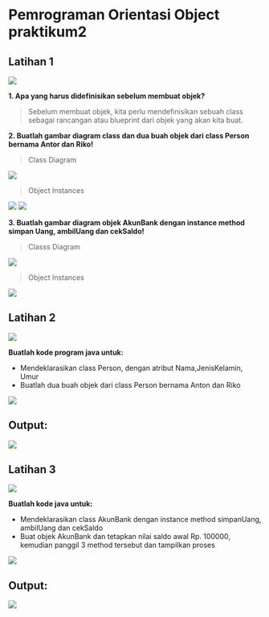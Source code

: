 # Pemrograman Orientasi Object praktikum2

## Latihan 1
![](screenshot/soal1.png)

**1. Apa yang harus didefinisikan sebelum membuat objek?**

  > Sebelum membuat objek, kita perlu mendefinisikan sebuah class sebagai rancangan atau blueprint dari objek yang akan kita buat.

**2. Buatlah gambar diagram class dan dua buah objek dari class Person bernama Antor dan Riko!**

  > Class Diagram

  ![](screenshot/person.png)

  > Object Instances

  ![](screenshot/antor.png)
  ![](screenshot/riko.png)

**3. Buatlah gambar diagram objek AkunBank dengan instance method simpan Uang, ambilUang dan cekSaldo!**
  > Classs Diagram

  ![](screenshot/akunbank.png)

  > Object Instances

  ![](screenshot/akunbankpengguna.png)

## Latihan 2
![](screenshot/soal2.png)

**Buatlah kode program java untuk:**

- Mendeklarasikan class Person, dengan atribut Nama,JenisKelamin, Umur
- Buatlah dua buah objek dari class Person bernama Anton dan Riko

![](screenshot/codeperson.png)

## Output:
![](screenshot/outputperson.png)

## Latihan 3
![](screenshot/soal3.png)

**Buatlah kode java untuk:**

- Mendeklarasikan class AkunBank dengan instance method simpanUang, ambilUang dan cekSaldo
- Buat objek AkunBank dan tetapkan nilai saldo awal Rp. 100000, kemudian panggil 3 method tersebut dan tampilkan proses

![](screenshot/codeakunbankpng)

## Output:

![](screenshot/ooutputakunbank.png)
